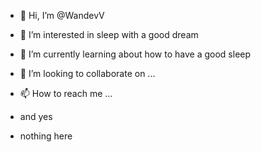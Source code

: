 - 👋 Hi, I’m @WandevV
- 👀 I’m interested in sleep with a good dream
- 🌱 I’m currently learning about how to have a good sleep
- 💞️ I’m looking to collaborate on ...
- 📫 How to reach me ...

- and yes
- nothing here

<!---
WandevV/WandevV is a ✨ special ✨ repository because its `README.md` (this file) appears on your GitHub profile.
You can click the Preview link to take a look at your changes.
--->

